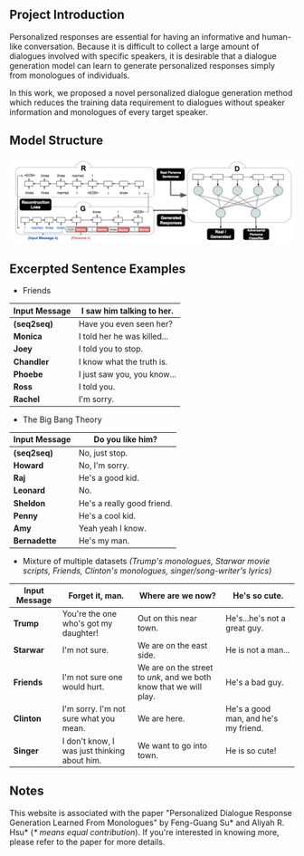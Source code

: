 ## Project Introduction

Personalized responses are essential for having an informative and human-like conversation. 
Because it is difficult to collect a large amount of dialogues involved with specific speakers, it is desirable that a dialogue generation model can learn to generate personalized responses simply from monologues of individuals. 

In this work, we proposed a novel personalized dialogue generation method which reduces the training data requirement to dialogues without speaker information and monologues of every target speaker.

## Model Structure

![Image](https://github.com/adelaidehsu/Personalized-Dialogue-Response-Generation-learned-from-Monologues-demo/blob/master/model-structure.jpg)

## Excerpted Sentence Examples

- Friends

**Input Message** | I saw him talking to her.
------------ | -------------
**(seq2seq)**| Have you even seen her?
**Monica** | I told her he was killed...
**Joey** | I told you to stop.
**Chandler** | I know what the truth is.
**Phoebe** | I just saw you, you know...
**Ross** | I told you.
**Rachel** | I'm sorry.

- The Big Bang Theory

**Input Message** | Do you like him?
------------ | -------------
**(seq2seq)**| No, just stop.
**Howard** | No, I'm sorry.
**Raj** | He's a good kid.
**Leonard** | No.
**Sheldon** | He's a really good friend.
**Penny** | He's a cool kid.
**Amy** | Yeah yeah I know.
**Bernadette** | He's my man.

- Mixture of multiple datasets
*(Trump's monologues, Starwar movie scripts, Friends, Clinton's monologues, singer/song-writer's lyrics)*

**Input Message** | Forget it, man. | Where are we now? | He's so cute.
------------ | ------------- | ------------- | -------------
**Trump**| You're the one who's got my daughter! | Out on this near town. | He's...he's not a great guy.
**Starwar** | I'm not sure. | We are on the east side. | He is not a man...
**Friends** | I'm not sure one would hurt. | We are on the street to *unk*, and we both know that we will play. | He's a bad guy.
**Clinton** | I'm sorry. I'm not sure what you mean. | We are here. | He's a good man, and he's my friend.
**Singer** | I don't know, I was just thinking about him. | We want to go into town. | He is so cute!


## Notes

This website is associated with the paper "Personalized Dialogue Response Generation Learned From Monologues" by Feng-Guang Su\* and Aliyah R. Hsu\* (*\* means equal contribution*). If you're interested in knowing more, please refer to the paper for more details.

